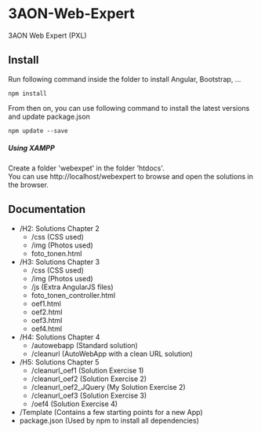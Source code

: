 # 3AON-Web-Expert
3AON Web Expert (PXL)

## Install

Run following command inside the folder to install Angular, Bootstrap, ...

```
npm install
```

From then on, you can use following command to install the latest versions and update package.json

```
npm update --save
```

##### Using XAMPP

Create a folder 'webexpet' in the folder 'htdocs'.  
You can use http://localhost/webexpert to browse and open the solutions in the browser.

## Documentation

* /H2: Solutions Chapter 2
    * /css (CSS used)
    * /img (Photos used)
    * foto_tonen.html
* /H3: Solutions Chapter 3
    * /css (CSS used)
    * /img (Photos used)
    * /js (Extra AngularJS files)
    * foto_tonen_controller.html
    * oef1.html
    * oef2.html
    * oef3.html
    * oef4.html
* /H4: Solutions Chapter 4
    * /autowebapp (Standard solution)
    * /cleanurl (AutoWebApp with a clean URL solution)
* /H5: Solutions Chapter 5
    * /cleanurl_oef1 (Solution Exercise 1)
    * /cleanurl_oef2 (Solution Exercise 2)
    * /cleanurl_oef2_JQuery (My Solution Exercise 2)
    * /cleanurl_oef3 (Solution Exercise 3)
    * /oef4 (Solution Exercise 4)
* /Template (Contains a few starting points for a new App)
* package.json (Used by npm to install all dependencies)
